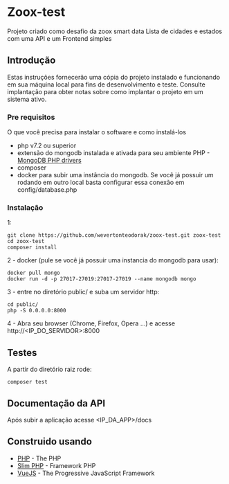# Zoox-test

Projeto criado como desafio da zoox smart data
Lista de cidades e estados com uma API e um Frontend simples

## Introdução

Estas instruções fornecerão uma cópia do projeto instalado e funcionando em sua máquina local para fins de desenvolvimento e teste. Consulte implantação para obter notas sobre como implantar o projeto em um sistema ativo.

### Pre requisitos

O que você precisa para instalar o software e como instalá-los


* php v7.2 ou superior
* extensão do mongodb instalada e ativada para seu ambiente PHP - [MongoDB PHP drivers](https://docs.mongodb.com/drivers/php)
* composer
* docker para subir uma instância do mongodb. Se você já possuir um rodando em outro local basta configurar essa conexão em config/database.php


### Instalação


1:

```
git clone https://github.com/wevertonteodorak/zoox-test.git zoox-test
cd zoox-test
composer install
```

2 - docker (pule se você já possuir uma instancia do mongodb para usar):

```
docker pull mongo
docker run -d -p 27017-27019:27017-27019 --name mongodb mongo
```

3 - entre no diretório public/ e suba um servidor http:

```
cd public/
php -S 0.0.0.0:8000
```

4 - Abra seu browser (Chrome, Firefox, Opera ...) e acesse http://<IP_DO_SERVIDOR>:8000


## Testes
A partir do diretório raiz rode:

```
composer test
```


## Documentação da API
Após subir a aplicação acesse <IP_DA_APP>/docs


## Construido usando

* [PHP](https://www.php.net/docs.php) - The PHP
* [Slim PHP](http://www.slimframework.com/) - Framework PHP
* [VueJS](https://vuejs.org/) - The Progressive JavaScript Framework
